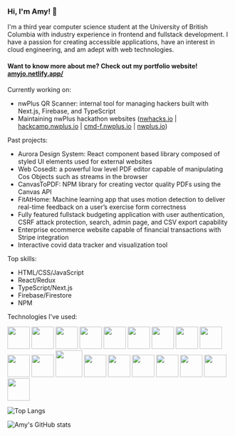 ### Hi, I'm Amy! 👋


I'm a third year computer science student at the University of British Columbia with industry experience in frontend and fullstack development. I have a passion for creating accessible applications, have an interest in cloud engineering, and am adept with web technologies.

#### Want to know more about me? Check out my portfolio website! [amyjo.netlify.app/](https://amyjo.netlify.app/)

Currently working on:
- nwPlus QR Scanner: internal tool for managing hackers built with Next.js, Firebase, and TypeScript
- Maintaining nwPlus hackathon websites ([nwhacks.io](https://www.nwhacks.io/) | [hackcamp.nwplus.io](https://hackcamp.nwplus.io/) | [cmd-f.nwplus.io](https://cmd-f.nwplus.io/) | [nwplus.io](https://nwplus.io/))

Past projects:
- Aurora Design System: React component based library composed of styled UI elements used for external websites
- Web Cosedit: a powerful low level PDF editor capable of manipulating Cos Objects such as streams in the browser 
- CanvasToPDF: NPM library for creating vector quality PDFs using the Canvas API
- FitAtHome: Machine learning app that uses motion detection to deliver real-time feedback on a user’s exercise form correctness 
- Fully featured fullstack budgeting application with user authentication, CSRF attack protection, search, admin page, and CSV export capability
- Enterprise ecommerce website capable of financial transactions with Stripe integration
- Interactive covid data tracker and visualization tool 

Top skills:
- HTML/CSS/JavaScript
- React/Redux
- TypeScript/Next.js
- Firebase/Firestore
- NPM

Technologies I've used:

<img src="https://user-images.githubusercontent.com/70789275/185347027-f42c1453-2517-4f61-a867-094fad573bd5.svg" width="50" /> <img src="https://user-images.githubusercontent.com/70789275/185347610-284e028c-0273-4551-9b30-b9530ec92b81.svg" width="50" />
<img src="https://user-images.githubusercontent.com/70789275/185347637-b2aece02-240a-4848-a672-b0540831f956.svg" width="50" /> 
<img src="https://user-images.githubusercontent.com/70789275/185350223-ed2bd56f-ea8d-419a-80be-11037da3980a.svg" width="50" />
<img src="https://user-images.githubusercontent.com/70789275/185347888-727e22d2-552e-448c-9378-0c7310009a6e.svg" width="50"/>
<img src="https://user-images.githubusercontent.com/70789275/205003160-dec437a7-36fb-4b1d-84ec-b5e86151185d.svg" height="50" />
<img src="https://user-images.githubusercontent.com/70789275/185347911-32903441-82b0-425f-b67e-9510d433856e.svg" width="50" />
<img src="https://user-images.githubusercontent.com/70789275/185347924-43acf734-0e4d-4eeb-80d4-b71975f97b90.svg" width="50" />
<img src="https://user-images.githubusercontent.com/70789275/185347933-0308f0e0-586d-4e8e-8b4a-e022336d36e7.svg" width="50" />
<img src="https://user-images.githubusercontent.com/70789275/185351322-1cac2de9-d91a-4731-8ab7-5b99f86b3795.svg" width="50" />
<img src="https://user-images.githubusercontent.com/70789275/185347962-a684d06a-259c-4af8-bf18-ceab3ac83910.svg" width="50" />
<img src="https://user-images.githubusercontent.com/70789275/189258010-a1fe8d7e-7ab7-4bdd-bde5-6aba7071d059.svg" width="60" />
<img src="https://user-images.githubusercontent.com/70789275/185347978-e55a4557-e662-4fe7-b5ac-aee87ce58530.svg" width="50" />
<img src="https://user-images.githubusercontent.com/70789275/185347991-2dac009b-6418-4945-be8d-b99da6164ca8.svg" width="50" />
<img src="https://user-images.githubusercontent.com/70789275/185348006-c1eb03ff-b4b7-4c11-b36f-89dfa55c97d7.svg" width="50" />
<img src="https://user-images.githubusercontent.com/70789275/185348022-ff0db463-a223-45ae-b7e9-f19c890973c5.svg" width="50" />
<img src="https://user-images.githubusercontent.com/70789275/185348040-d41797d7-799a-4a45-80d4-be1a612a0483.svg" width="50" />
<img src="https://user-images.githubusercontent.com/70789275/185348052-6410f766-a516-48c4-8a35-0e5e2d44c484.svg" width="50" />
<img src="https://user-images.githubusercontent.com/70789275/185348074-8bca215b-126d-4bbd-b950-c2c463aa7e54.svg" width="50" />


![Top Langs](https://github-readme-stats-sigma-five.vercel.app/api/top-langs/?username=ajo01&hide=html&theme=dracula)

![Amy's GitHub stats](https://github-readme-stats-sigma-five.vercel.app/api?username=ajo01&show_icons=true&theme=dracula)
